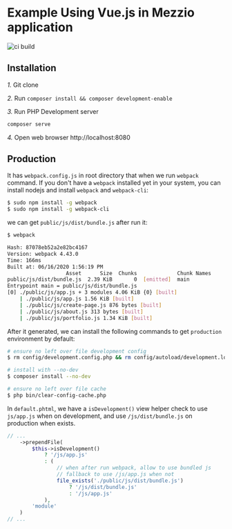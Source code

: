 # Example Using Vue.js in Mezzio application

![ci build](https://github.com/samsonasik/mezzio-vue/workflows/ci%20build/badge.svg)

## Installation

*1.* Git clone

*2.* Run `composer install && composer development-enable`

*3.* Run PHP Development server

```php
composer serve
```

*4.* Open web browser http://localhost:8080

## Production

It has `webpack.config.js` in root directory that when we run `webpack` command. If you don't have a `webpack` installed yet in your system, you can install nodejs and install `webpack` and `webpack-cli`:

```bash
$ sudo npm install -g webpack
$ sudo npm install -g webpack-cli
```

we can get `public/js/dist/bundle.js` after run it:

```bash
$ webpack

Hash: 87078eb52a2e82bc4167
Version: webpack 4.43.0
Time: 166ms
Built at: 06/16/2020 1:56:19 PM
                   Asset      Size  Chunks             Chunk Names
public/js/dist/bundle.js  2.39 KiB       0  [emitted]  main
Entrypoint main = public/js/dist/bundle.js
[0] ./public/js/app.js + 3 modules 4.06 KiB {0} [built]
    | ./public/js/app.js 1.56 KiB [built]
    | ./public/js/create-page.js 876 bytes [built]
    | ./public/js/about.js 313 bytes [built]
    | ./public/js/portfolio.js 1.34 KiB [built]
```

After it generated, we can install the following commands to get `production` environment by default:

```bash
# ensure no left over file development config
$ rm config/development.config.php && rm config/autoload/development.local.php

# install with --no-dev
$ composer install --no-dev

# ensure no left over file cache
$ php bin/clear-config-cache.php
```

In `default.phtml`, we have a `isDevelopment()` view helper check to use `js/app.js` when on development, and use `/js/dist/bundle.js` on production when exists.

```php
// ...
    ->prependFile(
        $this->isDevelopment()
            ? '/js/app.js'
            : (
                // when after run webpack, allow to use bundled js
                // fallback to use /js/app.js when not
                file_exists('./public/js/dist/bundle.js')
                    ? '/js/dist/bundle.js'
                    : '/js/app.js'
            ),
        'module'
    )
// ...
```